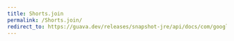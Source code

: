 ```yaml
---
title: Shorts.join
permalink: /Shorts.join/
redirect_to: https://guava.dev/releases/snapshot-jre/api/docs/com/google/common/primitives/Shorts.html#join-java.lang.String-short...-
---
```

